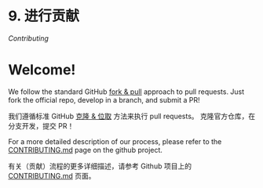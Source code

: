 # 9. 进行贡献
*Contributing*

# Welcome!

We follow the standard GitHub [fork & pull](https://help.github.com/articles/using-pull-requests/#fork--pull) approach to pull requests. Just fork the official repo, develop in a branch, and submit a PR!

我们遵循标准 GitHub [克隆 & 位取](https://help.github.com/articles/using-pull-requests/#fork--pull) 方法来执行 pull requests。
克隆官方仓库，在分支开发，提交 PR！

For a more detailed description of our process, please refer to the [CONTRIBUTING.md](https://github.com/akka/akka-http/blob/master/CONTRIBUTING.md) page on the github project.

有关（贡献）流程的更多详细描述，请参考 Github 项目上的 [CONTRIBUTING.md](https://github.com/akka/akka-http/blob/master/CONTRIBUTING.md) 页面。
